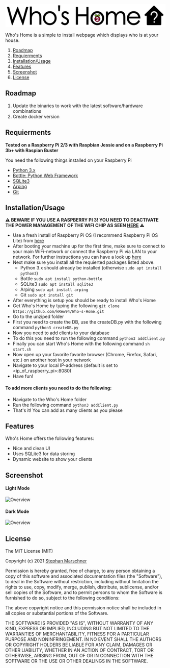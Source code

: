 ![Who's Home](https://github.com/kRew94/Who-s-Home/blob/master/static/img/long_logo_3.png)

Who's Home is a simple to install webpage which displays who is at your house.

1. [Roadmap](#roadmap)
2. [Requierments](#requirements)
3. [Installation/Usage](#installation/usage)
4. [Features](#features)
5. [Screenshot](#screenshot)
6. [License](#license)

## Roadmap

1. Update the binaries to work with the latest software/hardware combinations
2. Create docker version

## Requierments

**Tested on a Raspberry Pi 2/3 with Raspbian Jessie and on a Raspberry Pi 3b+ with Raspian Buster**

You need the following things installed on your Raspberry Pi

- [Python 3.x](https://www.python.org/downloads/)
- [Bottle: Python Web Framework](http://bottlepy.org/docs/dev/index.html)
- [SQLite3](https://www.sqlite.org/download.html)
- [Arping](https://packages.debian.org/en/stretch/arping)
- [Git](https://git-scm.com/download/linux)

## Installation/Usage

**⚠️ BEWARE IF YOU USE A RASPBERRY PI 3! YOU NEED TO DEACTIVATE THE POWER MANAGEMENT OF THE WIFI CHIP AS SEEN [HERE](https://www.raspberrypi.org/forums/viewtopic.php?t=46569&p=647343) ⚠️**

- Use a fresh install of Raspberry Pi OS (I recommend Raspberry Pi OS Lite) from [here](https://www.raspberrypi.org/software/operating-systems/#raspberry-pi-os-32-bit)
- After booting your machine up for the first time, make sure to connect to your main WiFi-network or connect the Raspberry Pi via LAN to your network. For further instructions you can have a look up [here](https://www.raspberrypi.org/documentation/configuration/wireless/wireless-cli.md)
- Next make sure you install all the requierted packages listed above.
    * Python 3.x should already be installed (otherwise ```sudo apt install python3```)
    * Bottle ```sudo apt install python-bottle```
    * SQLite3 ```sudo apt install sqlite3```
    * Arping ```sudo apt install arping```
    * Git ```sudo apt install git```
- After everything is setup you should be ready to install Who's Home
- Get Who's Home by typing the following ```git clone https://github.com/kRew94/Who-s-Home.git```
- Go to the unziped folder
- First you need to create the DB, use the createDB.py with the following command ```python3 createDB.py```
- Now you need to add clients to your database
- To do this you need to run the following command ```python3 addClient.py```
- Finally you can start Who's Home with the following command ```sh start.sh```
- Now open up your favorite favorite browser (Chrome, Firefox, Safari, etc.) on another host in your network
- Navigate to your local IP-address (default is set to <ip_of_raspberry_pi>:8080)
- Have fun!

#### To add more clients you need to do the following:
- Navigate to the Who's Home folder
- Run the following command ```python3 addClient.py```
- That's it! You can add as many clients as you please

## Features

Who's Home offers the following features:
* Nice and clean UI
* Uses SQLite3 for data storing
* Dynamic website to show your clients

## Screenshot


#### Light Mode
<img src="http://i.imgur.com/45QU3hT.png" alt="Overview" width="512">
<br\>

#### Dark Mode
<img src="https://i.imgur.com/9GkLR6q.jpg" alt="Overview" width="512">



## License

The MIT License (MIT)

Copyright (c) 2021 [Stephan Marschner](https://marschner.dev/)

Permission is hereby granted, free of charge, to any person obtaining a copy of this software and associated documentation files (the "Software"), to deal in the Software without restriction, including without limitation the rights to use, copy, modify, merge, publish, distribute, sublicense, and/or sell copies of the Software, and to permit persons to whom the Software is furnished to do so, subject to the following conditions:

The above copyright notice and this permission notice shall be included in all copies or substantial portions of the Software.

THE SOFTWARE IS PROVIDED "AS IS", WITHOUT WARRANTY OF ANY KIND, EXPRESS OR IMPLIED, INCLUDING BUT NOT LIMITED TO THE WARRANTIES OF MERCHANTABILITY, FITNESS FOR A PARTICULAR PURPOSE AND NONINFRINGEMENT. IN NO EVENT SHALL THE AUTHORS OR COPYRIGHT HOLDERS BE LIABLE FOR ANY CLAIM, DAMAGES OR OTHER LIABILITY, WHETHER IN AN ACTION OF CONTRACT, TORT OR OTHERWISE, ARISING FROM, OUT OF OR IN CONNECTION WITH THE SOFTWARE OR THE USE OR OTHER DEALINGS IN THE SOFTWARE.
